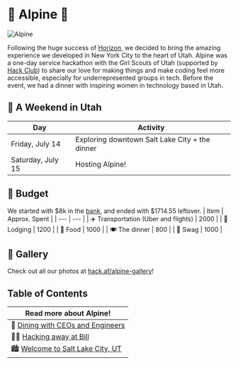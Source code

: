 # 🗻 Alpine 🗻

![Alpine](https://cloud-g5rq0ijxx-hack-club-bot.vercel.app/1img_0045.jpeg)

Following the huge success of [Horizon](https://horizon.hackclub.com), we decided to bring the amazing experience we developed in New York City to the heart of Utah. Alpine was a one-day service hackathon with the Girl Scouts of Utah (supported by [Hack Club](https://hackclub.com)) to share our love for making things and make coding feel more accessible, especially for underrepresented groups in tech. Before the event, we had a dinner with inspiring women in technology based in Utah.

## 📅 A Weekend in Utah
| Day | Activity |
| --- | --- |
| Friday, July 14 | Exploring downtown Salt Lake City + the dinner |
| Saturday, July 15 | Hosting Alpine! | 

## 💸 Budget
We started with $8k in the [bank](https://bank.hackclub.com/alpine), and ended with $1714.55 leftover.
| Item | Approx. Spent |
| --- | --- |
| ✈️ Transportation (Uber and flights) | 2000 |
| 🏨 Lodging | 1200 | 
| 🍕 Food | 1000 |
| 🍽️ The dinner | 800 |
| 🐻 Swag | 1000 |

## 📸 Gallery
Check out all our photos at [hack.af/alpine-gallery](https://hack.af/alpine-gallery)! 

## Table of Contents
| Read more about Alpine! |
| --- | 
| 🎇 [Dining with CEOs and Engineers](/dinner/readme.md) | 
| 👩‍💻 [Hacking away at Bill](/the-hackathon/alpine.md) | 
| 🏙️ [Welcome to Salt Lake City, UT](/the-rest/itinerary.md) | 